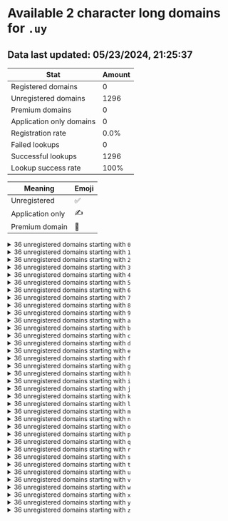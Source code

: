# Available 2 character long domains for `.uy`

## Data last updated: 05/23/2024, 21:25:37

|Stat|Amount|
|--|--|
|Registered domains|0|
|Unregistered domains|1296|
|Premium domains|0|
|Application only domains|0|
|Registration rate|0.0%|
|Failed lookups|0|
|Successful lookups|1296|
|Lookup success rate|100%|


|Meaning|Emoji|
|--|--|
|Unregistered|:white_check_mark:|
|Application only|:writing_hand:|
|Premium domain|:gem:|

<details>
<summary>36 unregistered domains starting with <bold><code>0</code></bold></summary>

|Type|Domain|
|--|--|
|:white_check_mark:|`00.uy`|
|:white_check_mark:|`01.uy`|
|:white_check_mark:|`02.uy`|
|:white_check_mark:|`03.uy`|
|:white_check_mark:|`04.uy`|
|:white_check_mark:|`05.uy`|
|:white_check_mark:|`06.uy`|
|:white_check_mark:|`07.uy`|
|:white_check_mark:|`08.uy`|
|:white_check_mark:|`09.uy`|
|:white_check_mark:|`0a.uy`|
|:white_check_mark:|`0b.uy`|
|:white_check_mark:|`0c.uy`|
|:white_check_mark:|`0d.uy`|
|:white_check_mark:|`0e.uy`|
|:white_check_mark:|`0f.uy`|
|:white_check_mark:|`0g.uy`|
|:white_check_mark:|`0h.uy`|
|:white_check_mark:|`0i.uy`|
|:white_check_mark:|`0j.uy`|
|:white_check_mark:|`0k.uy`|
|:white_check_mark:|`0l.uy`|
|:white_check_mark:|`0m.uy`|
|:white_check_mark:|`0n.uy`|
|:white_check_mark:|`0o.uy`|
|:white_check_mark:|`0p.uy`|
|:white_check_mark:|`0q.uy`|
|:white_check_mark:|`0r.uy`|
|:white_check_mark:|`0s.uy`|
|:white_check_mark:|`0t.uy`|
|:white_check_mark:|`0u.uy`|
|:white_check_mark:|`0v.uy`|
|:white_check_mark:|`0w.uy`|
|:white_check_mark:|`0x.uy`|
|:white_check_mark:|`0y.uy`|
|:white_check_mark:|`0z.uy`|
</details>
<details>
<summary>36 unregistered domains starting with <bold><code>1</code></bold></summary>

|Type|Domain|
|--|--|
|:white_check_mark:|`10.uy`|
|:white_check_mark:|`11.uy`|
|:white_check_mark:|`12.uy`|
|:white_check_mark:|`13.uy`|
|:white_check_mark:|`14.uy`|
|:white_check_mark:|`15.uy`|
|:white_check_mark:|`16.uy`|
|:white_check_mark:|`17.uy`|
|:white_check_mark:|`18.uy`|
|:white_check_mark:|`19.uy`|
|:white_check_mark:|`1a.uy`|
|:white_check_mark:|`1b.uy`|
|:white_check_mark:|`1c.uy`|
|:white_check_mark:|`1d.uy`|
|:white_check_mark:|`1e.uy`|
|:white_check_mark:|`1f.uy`|
|:white_check_mark:|`1g.uy`|
|:white_check_mark:|`1h.uy`|
|:white_check_mark:|`1i.uy`|
|:white_check_mark:|`1j.uy`|
|:white_check_mark:|`1k.uy`|
|:white_check_mark:|`1l.uy`|
|:white_check_mark:|`1m.uy`|
|:white_check_mark:|`1n.uy`|
|:white_check_mark:|`1o.uy`|
|:white_check_mark:|`1p.uy`|
|:white_check_mark:|`1q.uy`|
|:white_check_mark:|`1r.uy`|
|:white_check_mark:|`1s.uy`|
|:white_check_mark:|`1t.uy`|
|:white_check_mark:|`1u.uy`|
|:white_check_mark:|`1v.uy`|
|:white_check_mark:|`1w.uy`|
|:white_check_mark:|`1x.uy`|
|:white_check_mark:|`1y.uy`|
|:white_check_mark:|`1z.uy`|
</details>
<details>
<summary>36 unregistered domains starting with <bold><code>2</code></bold></summary>

|Type|Domain|
|--|--|
|:white_check_mark:|`20.uy`|
|:white_check_mark:|`21.uy`|
|:white_check_mark:|`22.uy`|
|:white_check_mark:|`23.uy`|
|:white_check_mark:|`24.uy`|
|:white_check_mark:|`25.uy`|
|:white_check_mark:|`26.uy`|
|:white_check_mark:|`27.uy`|
|:white_check_mark:|`28.uy`|
|:white_check_mark:|`29.uy`|
|:white_check_mark:|`2a.uy`|
|:white_check_mark:|`2b.uy`|
|:white_check_mark:|`2c.uy`|
|:white_check_mark:|`2d.uy`|
|:white_check_mark:|`2e.uy`|
|:white_check_mark:|`2f.uy`|
|:white_check_mark:|`2g.uy`|
|:white_check_mark:|`2h.uy`|
|:white_check_mark:|`2i.uy`|
|:white_check_mark:|`2j.uy`|
|:white_check_mark:|`2k.uy`|
|:white_check_mark:|`2l.uy`|
|:white_check_mark:|`2m.uy`|
|:white_check_mark:|`2n.uy`|
|:white_check_mark:|`2o.uy`|
|:white_check_mark:|`2p.uy`|
|:white_check_mark:|`2q.uy`|
|:white_check_mark:|`2r.uy`|
|:white_check_mark:|`2s.uy`|
|:white_check_mark:|`2t.uy`|
|:white_check_mark:|`2u.uy`|
|:white_check_mark:|`2v.uy`|
|:white_check_mark:|`2w.uy`|
|:white_check_mark:|`2x.uy`|
|:white_check_mark:|`2y.uy`|
|:white_check_mark:|`2z.uy`|
</details>
<details>
<summary>36 unregistered domains starting with <bold><code>3</code></bold></summary>

|Type|Domain|
|--|--|
|:white_check_mark:|`30.uy`|
|:white_check_mark:|`31.uy`|
|:white_check_mark:|`32.uy`|
|:white_check_mark:|`33.uy`|
|:white_check_mark:|`34.uy`|
|:white_check_mark:|`35.uy`|
|:white_check_mark:|`36.uy`|
|:white_check_mark:|`37.uy`|
|:white_check_mark:|`38.uy`|
|:white_check_mark:|`39.uy`|
|:white_check_mark:|`3a.uy`|
|:white_check_mark:|`3b.uy`|
|:white_check_mark:|`3c.uy`|
|:white_check_mark:|`3d.uy`|
|:white_check_mark:|`3e.uy`|
|:white_check_mark:|`3f.uy`|
|:white_check_mark:|`3g.uy`|
|:white_check_mark:|`3h.uy`|
|:white_check_mark:|`3i.uy`|
|:white_check_mark:|`3j.uy`|
|:white_check_mark:|`3k.uy`|
|:white_check_mark:|`3l.uy`|
|:white_check_mark:|`3m.uy`|
|:white_check_mark:|`3n.uy`|
|:white_check_mark:|`3o.uy`|
|:white_check_mark:|`3p.uy`|
|:white_check_mark:|`3q.uy`|
|:white_check_mark:|`3r.uy`|
|:white_check_mark:|`3s.uy`|
|:white_check_mark:|`3t.uy`|
|:white_check_mark:|`3u.uy`|
|:white_check_mark:|`3v.uy`|
|:white_check_mark:|`3w.uy`|
|:white_check_mark:|`3x.uy`|
|:white_check_mark:|`3y.uy`|
|:white_check_mark:|`3z.uy`|
</details>
<details>
<summary>36 unregistered domains starting with <bold><code>4</code></bold></summary>

|Type|Domain|
|--|--|
|:white_check_mark:|`40.uy`|
|:white_check_mark:|`41.uy`|
|:white_check_mark:|`42.uy`|
|:white_check_mark:|`43.uy`|
|:white_check_mark:|`44.uy`|
|:white_check_mark:|`45.uy`|
|:white_check_mark:|`46.uy`|
|:white_check_mark:|`47.uy`|
|:white_check_mark:|`48.uy`|
|:white_check_mark:|`49.uy`|
|:white_check_mark:|`4a.uy`|
|:white_check_mark:|`4b.uy`|
|:white_check_mark:|`4c.uy`|
|:white_check_mark:|`4d.uy`|
|:white_check_mark:|`4e.uy`|
|:white_check_mark:|`4f.uy`|
|:white_check_mark:|`4g.uy`|
|:white_check_mark:|`4h.uy`|
|:white_check_mark:|`4i.uy`|
|:white_check_mark:|`4j.uy`|
|:white_check_mark:|`4k.uy`|
|:white_check_mark:|`4l.uy`|
|:white_check_mark:|`4m.uy`|
|:white_check_mark:|`4n.uy`|
|:white_check_mark:|`4o.uy`|
|:white_check_mark:|`4p.uy`|
|:white_check_mark:|`4q.uy`|
|:white_check_mark:|`4r.uy`|
|:white_check_mark:|`4s.uy`|
|:white_check_mark:|`4t.uy`|
|:white_check_mark:|`4u.uy`|
|:white_check_mark:|`4v.uy`|
|:white_check_mark:|`4w.uy`|
|:white_check_mark:|`4x.uy`|
|:white_check_mark:|`4y.uy`|
|:white_check_mark:|`4z.uy`|
</details>
<details>
<summary>36 unregistered domains starting with <bold><code>5</code></bold></summary>

|Type|Domain|
|--|--|
|:white_check_mark:|`50.uy`|
|:white_check_mark:|`51.uy`|
|:white_check_mark:|`52.uy`|
|:white_check_mark:|`53.uy`|
|:white_check_mark:|`54.uy`|
|:white_check_mark:|`55.uy`|
|:white_check_mark:|`56.uy`|
|:white_check_mark:|`57.uy`|
|:white_check_mark:|`58.uy`|
|:white_check_mark:|`59.uy`|
|:white_check_mark:|`5a.uy`|
|:white_check_mark:|`5b.uy`|
|:white_check_mark:|`5c.uy`|
|:white_check_mark:|`5d.uy`|
|:white_check_mark:|`5e.uy`|
|:white_check_mark:|`5f.uy`|
|:white_check_mark:|`5g.uy`|
|:white_check_mark:|`5h.uy`|
|:white_check_mark:|`5i.uy`|
|:white_check_mark:|`5j.uy`|
|:white_check_mark:|`5k.uy`|
|:white_check_mark:|`5l.uy`|
|:white_check_mark:|`5m.uy`|
|:white_check_mark:|`5n.uy`|
|:white_check_mark:|`5o.uy`|
|:white_check_mark:|`5p.uy`|
|:white_check_mark:|`5q.uy`|
|:white_check_mark:|`5r.uy`|
|:white_check_mark:|`5s.uy`|
|:white_check_mark:|`5t.uy`|
|:white_check_mark:|`5u.uy`|
|:white_check_mark:|`5v.uy`|
|:white_check_mark:|`5w.uy`|
|:white_check_mark:|`5x.uy`|
|:white_check_mark:|`5y.uy`|
|:white_check_mark:|`5z.uy`|
</details>
<details>
<summary>36 unregistered domains starting with <bold><code>6</code></bold></summary>

|Type|Domain|
|--|--|
|:white_check_mark:|`60.uy`|
|:white_check_mark:|`61.uy`|
|:white_check_mark:|`62.uy`|
|:white_check_mark:|`63.uy`|
|:white_check_mark:|`64.uy`|
|:white_check_mark:|`65.uy`|
|:white_check_mark:|`66.uy`|
|:white_check_mark:|`67.uy`|
|:white_check_mark:|`68.uy`|
|:white_check_mark:|`69.uy`|
|:white_check_mark:|`6a.uy`|
|:white_check_mark:|`6b.uy`|
|:white_check_mark:|`6c.uy`|
|:white_check_mark:|`6d.uy`|
|:white_check_mark:|`6e.uy`|
|:white_check_mark:|`6f.uy`|
|:white_check_mark:|`6g.uy`|
|:white_check_mark:|`6h.uy`|
|:white_check_mark:|`6i.uy`|
|:white_check_mark:|`6j.uy`|
|:white_check_mark:|`6k.uy`|
|:white_check_mark:|`6l.uy`|
|:white_check_mark:|`6m.uy`|
|:white_check_mark:|`6n.uy`|
|:white_check_mark:|`6o.uy`|
|:white_check_mark:|`6p.uy`|
|:white_check_mark:|`6q.uy`|
|:white_check_mark:|`6r.uy`|
|:white_check_mark:|`6s.uy`|
|:white_check_mark:|`6t.uy`|
|:white_check_mark:|`6u.uy`|
|:white_check_mark:|`6v.uy`|
|:white_check_mark:|`6w.uy`|
|:white_check_mark:|`6x.uy`|
|:white_check_mark:|`6y.uy`|
|:white_check_mark:|`6z.uy`|
</details>
<details>
<summary>36 unregistered domains starting with <bold><code>7</code></bold></summary>

|Type|Domain|
|--|--|
|:white_check_mark:|`70.uy`|
|:white_check_mark:|`71.uy`|
|:white_check_mark:|`72.uy`|
|:white_check_mark:|`73.uy`|
|:white_check_mark:|`74.uy`|
|:white_check_mark:|`75.uy`|
|:white_check_mark:|`76.uy`|
|:white_check_mark:|`77.uy`|
|:white_check_mark:|`78.uy`|
|:white_check_mark:|`79.uy`|
|:white_check_mark:|`7a.uy`|
|:white_check_mark:|`7b.uy`|
|:white_check_mark:|`7c.uy`|
|:white_check_mark:|`7d.uy`|
|:white_check_mark:|`7e.uy`|
|:white_check_mark:|`7f.uy`|
|:white_check_mark:|`7g.uy`|
|:white_check_mark:|`7h.uy`|
|:white_check_mark:|`7i.uy`|
|:white_check_mark:|`7j.uy`|
|:white_check_mark:|`7k.uy`|
|:white_check_mark:|`7l.uy`|
|:white_check_mark:|`7m.uy`|
|:white_check_mark:|`7n.uy`|
|:white_check_mark:|`7o.uy`|
|:white_check_mark:|`7p.uy`|
|:white_check_mark:|`7q.uy`|
|:white_check_mark:|`7r.uy`|
|:white_check_mark:|`7s.uy`|
|:white_check_mark:|`7t.uy`|
|:white_check_mark:|`7u.uy`|
|:white_check_mark:|`7v.uy`|
|:white_check_mark:|`7w.uy`|
|:white_check_mark:|`7x.uy`|
|:white_check_mark:|`7y.uy`|
|:white_check_mark:|`7z.uy`|
</details>
<details>
<summary>36 unregistered domains starting with <bold><code>8</code></bold></summary>

|Type|Domain|
|--|--|
|:white_check_mark:|`80.uy`|
|:white_check_mark:|`81.uy`|
|:white_check_mark:|`82.uy`|
|:white_check_mark:|`83.uy`|
|:white_check_mark:|`84.uy`|
|:white_check_mark:|`85.uy`|
|:white_check_mark:|`86.uy`|
|:white_check_mark:|`87.uy`|
|:white_check_mark:|`88.uy`|
|:white_check_mark:|`89.uy`|
|:white_check_mark:|`8a.uy`|
|:white_check_mark:|`8b.uy`|
|:white_check_mark:|`8c.uy`|
|:white_check_mark:|`8d.uy`|
|:white_check_mark:|`8e.uy`|
|:white_check_mark:|`8f.uy`|
|:white_check_mark:|`8g.uy`|
|:white_check_mark:|`8h.uy`|
|:white_check_mark:|`8i.uy`|
|:white_check_mark:|`8j.uy`|
|:white_check_mark:|`8k.uy`|
|:white_check_mark:|`8l.uy`|
|:white_check_mark:|`8m.uy`|
|:white_check_mark:|`8n.uy`|
|:white_check_mark:|`8o.uy`|
|:white_check_mark:|`8p.uy`|
|:white_check_mark:|`8q.uy`|
|:white_check_mark:|`8r.uy`|
|:white_check_mark:|`8s.uy`|
|:white_check_mark:|`8t.uy`|
|:white_check_mark:|`8u.uy`|
|:white_check_mark:|`8v.uy`|
|:white_check_mark:|`8w.uy`|
|:white_check_mark:|`8x.uy`|
|:white_check_mark:|`8y.uy`|
|:white_check_mark:|`8z.uy`|
</details>
<details>
<summary>36 unregistered domains starting with <bold><code>9</code></bold></summary>

|Type|Domain|
|--|--|
|:white_check_mark:|`90.uy`|
|:white_check_mark:|`91.uy`|
|:white_check_mark:|`92.uy`|
|:white_check_mark:|`93.uy`|
|:white_check_mark:|`94.uy`|
|:white_check_mark:|`95.uy`|
|:white_check_mark:|`96.uy`|
|:white_check_mark:|`97.uy`|
|:white_check_mark:|`98.uy`|
|:white_check_mark:|`99.uy`|
|:white_check_mark:|`9a.uy`|
|:white_check_mark:|`9b.uy`|
|:white_check_mark:|`9c.uy`|
|:white_check_mark:|`9d.uy`|
|:white_check_mark:|`9e.uy`|
|:white_check_mark:|`9f.uy`|
|:white_check_mark:|`9g.uy`|
|:white_check_mark:|`9h.uy`|
|:white_check_mark:|`9i.uy`|
|:white_check_mark:|`9j.uy`|
|:white_check_mark:|`9k.uy`|
|:white_check_mark:|`9l.uy`|
|:white_check_mark:|`9m.uy`|
|:white_check_mark:|`9n.uy`|
|:white_check_mark:|`9o.uy`|
|:white_check_mark:|`9p.uy`|
|:white_check_mark:|`9q.uy`|
|:white_check_mark:|`9r.uy`|
|:white_check_mark:|`9s.uy`|
|:white_check_mark:|`9t.uy`|
|:white_check_mark:|`9u.uy`|
|:white_check_mark:|`9v.uy`|
|:white_check_mark:|`9w.uy`|
|:white_check_mark:|`9x.uy`|
|:white_check_mark:|`9y.uy`|
|:white_check_mark:|`9z.uy`|
</details>
<details>
<summary>36 unregistered domains starting with <bold><code>a</code></bold></summary>

|Type|Domain|
|--|--|
|:white_check_mark:|`a0.uy`|
|:white_check_mark:|`a1.uy`|
|:white_check_mark:|`a2.uy`|
|:white_check_mark:|`a3.uy`|
|:white_check_mark:|`a4.uy`|
|:white_check_mark:|`a5.uy`|
|:white_check_mark:|`a6.uy`|
|:white_check_mark:|`a7.uy`|
|:white_check_mark:|`a8.uy`|
|:white_check_mark:|`a9.uy`|
|:white_check_mark:|`aa.uy`|
|:white_check_mark:|`ab.uy`|
|:white_check_mark:|`ac.uy`|
|:white_check_mark:|`ad.uy`|
|:white_check_mark:|`ae.uy`|
|:white_check_mark:|`af.uy`|
|:white_check_mark:|`ag.uy`|
|:white_check_mark:|`ah.uy`|
|:white_check_mark:|`ai.uy`|
|:white_check_mark:|`aj.uy`|
|:white_check_mark:|`ak.uy`|
|:white_check_mark:|`al.uy`|
|:white_check_mark:|`am.uy`|
|:white_check_mark:|`an.uy`|
|:white_check_mark:|`ao.uy`|
|:white_check_mark:|`ap.uy`|
|:white_check_mark:|`aq.uy`|
|:white_check_mark:|`ar.uy`|
|:white_check_mark:|`as.uy`|
|:white_check_mark:|`at.uy`|
|:white_check_mark:|`au.uy`|
|:white_check_mark:|`av.uy`|
|:white_check_mark:|`aw.uy`|
|:white_check_mark:|`ax.uy`|
|:white_check_mark:|`ay.uy`|
|:white_check_mark:|`az.uy`|
</details>
<details>
<summary>36 unregistered domains starting with <bold><code>b</code></bold></summary>

|Type|Domain|
|--|--|
|:white_check_mark:|`b0.uy`|
|:white_check_mark:|`b1.uy`|
|:white_check_mark:|`b2.uy`|
|:white_check_mark:|`b3.uy`|
|:white_check_mark:|`b4.uy`|
|:white_check_mark:|`b5.uy`|
|:white_check_mark:|`b6.uy`|
|:white_check_mark:|`b7.uy`|
|:white_check_mark:|`b8.uy`|
|:white_check_mark:|`b9.uy`|
|:white_check_mark:|`ba.uy`|
|:white_check_mark:|`bb.uy`|
|:white_check_mark:|`bc.uy`|
|:white_check_mark:|`bd.uy`|
|:white_check_mark:|`be.uy`|
|:white_check_mark:|`bf.uy`|
|:white_check_mark:|`bg.uy`|
|:white_check_mark:|`bh.uy`|
|:white_check_mark:|`bi.uy`|
|:white_check_mark:|`bj.uy`|
|:white_check_mark:|`bk.uy`|
|:white_check_mark:|`bl.uy`|
|:white_check_mark:|`bm.uy`|
|:white_check_mark:|`bn.uy`|
|:white_check_mark:|`bo.uy`|
|:white_check_mark:|`bp.uy`|
|:white_check_mark:|`bq.uy`|
|:white_check_mark:|`br.uy`|
|:white_check_mark:|`bs.uy`|
|:white_check_mark:|`bt.uy`|
|:white_check_mark:|`bu.uy`|
|:white_check_mark:|`bv.uy`|
|:white_check_mark:|`bw.uy`|
|:white_check_mark:|`bx.uy`|
|:white_check_mark:|`by.uy`|
|:white_check_mark:|`bz.uy`|
</details>
<details>
<summary>36 unregistered domains starting with <bold><code>c</code></bold></summary>

|Type|Domain|
|--|--|
|:white_check_mark:|`c0.uy`|
|:white_check_mark:|`c1.uy`|
|:white_check_mark:|`c2.uy`|
|:white_check_mark:|`c3.uy`|
|:white_check_mark:|`c4.uy`|
|:white_check_mark:|`c5.uy`|
|:white_check_mark:|`c6.uy`|
|:white_check_mark:|`c7.uy`|
|:white_check_mark:|`c8.uy`|
|:white_check_mark:|`c9.uy`|
|:white_check_mark:|`ca.uy`|
|:white_check_mark:|`cb.uy`|
|:white_check_mark:|`cc.uy`|
|:white_check_mark:|`cd.uy`|
|:white_check_mark:|`ce.uy`|
|:white_check_mark:|`cf.uy`|
|:white_check_mark:|`cg.uy`|
|:white_check_mark:|`ch.uy`|
|:white_check_mark:|`ci.uy`|
|:white_check_mark:|`cj.uy`|
|:white_check_mark:|`ck.uy`|
|:white_check_mark:|`cl.uy`|
|:white_check_mark:|`cm.uy`|
|:white_check_mark:|`cn.uy`|
|:white_check_mark:|`co.uy`|
|:white_check_mark:|`cp.uy`|
|:white_check_mark:|`cq.uy`|
|:white_check_mark:|`cr.uy`|
|:white_check_mark:|`cs.uy`|
|:white_check_mark:|`ct.uy`|
|:white_check_mark:|`cu.uy`|
|:white_check_mark:|`cv.uy`|
|:white_check_mark:|`cw.uy`|
|:white_check_mark:|`cx.uy`|
|:white_check_mark:|`cy.uy`|
|:white_check_mark:|`cz.uy`|
</details>
<details>
<summary>36 unregistered domains starting with <bold><code>d</code></bold></summary>

|Type|Domain|
|--|--|
|:white_check_mark:|`d0.uy`|
|:white_check_mark:|`d1.uy`|
|:white_check_mark:|`d2.uy`|
|:white_check_mark:|`d3.uy`|
|:white_check_mark:|`d4.uy`|
|:white_check_mark:|`d5.uy`|
|:white_check_mark:|`d6.uy`|
|:white_check_mark:|`d7.uy`|
|:white_check_mark:|`d8.uy`|
|:white_check_mark:|`d9.uy`|
|:white_check_mark:|`da.uy`|
|:white_check_mark:|`db.uy`|
|:white_check_mark:|`dc.uy`|
|:white_check_mark:|`dd.uy`|
|:white_check_mark:|`de.uy`|
|:white_check_mark:|`df.uy`|
|:white_check_mark:|`dg.uy`|
|:white_check_mark:|`dh.uy`|
|:white_check_mark:|`di.uy`|
|:white_check_mark:|`dj.uy`|
|:white_check_mark:|`dk.uy`|
|:white_check_mark:|`dl.uy`|
|:white_check_mark:|`dm.uy`|
|:white_check_mark:|`dn.uy`|
|:white_check_mark:|`do.uy`|
|:white_check_mark:|`dp.uy`|
|:white_check_mark:|`dq.uy`|
|:white_check_mark:|`dr.uy`|
|:white_check_mark:|`ds.uy`|
|:white_check_mark:|`dt.uy`|
|:white_check_mark:|`du.uy`|
|:white_check_mark:|`dv.uy`|
|:white_check_mark:|`dw.uy`|
|:white_check_mark:|`dx.uy`|
|:white_check_mark:|`dy.uy`|
|:white_check_mark:|`dz.uy`|
</details>
<details>
<summary>36 unregistered domains starting with <bold><code>e</code></bold></summary>

|Type|Domain|
|--|--|
|:white_check_mark:|`e0.uy`|
|:white_check_mark:|`e1.uy`|
|:white_check_mark:|`e2.uy`|
|:white_check_mark:|`e3.uy`|
|:white_check_mark:|`e4.uy`|
|:white_check_mark:|`e5.uy`|
|:white_check_mark:|`e6.uy`|
|:white_check_mark:|`e7.uy`|
|:white_check_mark:|`e8.uy`|
|:white_check_mark:|`e9.uy`|
|:white_check_mark:|`ea.uy`|
|:white_check_mark:|`eb.uy`|
|:white_check_mark:|`ec.uy`|
|:white_check_mark:|`ed.uy`|
|:white_check_mark:|`ee.uy`|
|:white_check_mark:|`ef.uy`|
|:white_check_mark:|`eg.uy`|
|:white_check_mark:|`eh.uy`|
|:white_check_mark:|`ei.uy`|
|:white_check_mark:|`ej.uy`|
|:white_check_mark:|`ek.uy`|
|:white_check_mark:|`el.uy`|
|:white_check_mark:|`em.uy`|
|:white_check_mark:|`en.uy`|
|:white_check_mark:|`eo.uy`|
|:white_check_mark:|`ep.uy`|
|:white_check_mark:|`eq.uy`|
|:white_check_mark:|`er.uy`|
|:white_check_mark:|`es.uy`|
|:white_check_mark:|`et.uy`|
|:white_check_mark:|`eu.uy`|
|:white_check_mark:|`ev.uy`|
|:white_check_mark:|`ew.uy`|
|:white_check_mark:|`ex.uy`|
|:white_check_mark:|`ey.uy`|
|:white_check_mark:|`ez.uy`|
</details>
<details>
<summary>36 unregistered domains starting with <bold><code>f</code></bold></summary>

|Type|Domain|
|--|--|
|:white_check_mark:|`f0.uy`|
|:white_check_mark:|`f1.uy`|
|:white_check_mark:|`f2.uy`|
|:white_check_mark:|`f3.uy`|
|:white_check_mark:|`f4.uy`|
|:white_check_mark:|`f5.uy`|
|:white_check_mark:|`f6.uy`|
|:white_check_mark:|`f7.uy`|
|:white_check_mark:|`f8.uy`|
|:white_check_mark:|`f9.uy`|
|:white_check_mark:|`fa.uy`|
|:white_check_mark:|`fb.uy`|
|:white_check_mark:|`fc.uy`|
|:white_check_mark:|`fd.uy`|
|:white_check_mark:|`fe.uy`|
|:white_check_mark:|`ff.uy`|
|:white_check_mark:|`fg.uy`|
|:white_check_mark:|`fh.uy`|
|:white_check_mark:|`fi.uy`|
|:white_check_mark:|`fj.uy`|
|:white_check_mark:|`fk.uy`|
|:white_check_mark:|`fl.uy`|
|:white_check_mark:|`fm.uy`|
|:white_check_mark:|`fn.uy`|
|:white_check_mark:|`fo.uy`|
|:white_check_mark:|`fp.uy`|
|:white_check_mark:|`fq.uy`|
|:white_check_mark:|`fr.uy`|
|:white_check_mark:|`fs.uy`|
|:white_check_mark:|`ft.uy`|
|:white_check_mark:|`fu.uy`|
|:white_check_mark:|`fv.uy`|
|:white_check_mark:|`fw.uy`|
|:white_check_mark:|`fx.uy`|
|:white_check_mark:|`fy.uy`|
|:white_check_mark:|`fz.uy`|
</details>
<details>
<summary>36 unregistered domains starting with <bold><code>g</code></bold></summary>

|Type|Domain|
|--|--|
|:white_check_mark:|`g0.uy`|
|:white_check_mark:|`g1.uy`|
|:white_check_mark:|`g2.uy`|
|:white_check_mark:|`g3.uy`|
|:white_check_mark:|`g4.uy`|
|:white_check_mark:|`g5.uy`|
|:white_check_mark:|`g6.uy`|
|:white_check_mark:|`g7.uy`|
|:white_check_mark:|`g8.uy`|
|:white_check_mark:|`g9.uy`|
|:white_check_mark:|`ga.uy`|
|:white_check_mark:|`gb.uy`|
|:white_check_mark:|`gc.uy`|
|:white_check_mark:|`gd.uy`|
|:white_check_mark:|`ge.uy`|
|:white_check_mark:|`gf.uy`|
|:white_check_mark:|`gg.uy`|
|:white_check_mark:|`gh.uy`|
|:white_check_mark:|`gi.uy`|
|:white_check_mark:|`gj.uy`|
|:white_check_mark:|`gk.uy`|
|:white_check_mark:|`gl.uy`|
|:white_check_mark:|`gm.uy`|
|:white_check_mark:|`gn.uy`|
|:white_check_mark:|`go.uy`|
|:white_check_mark:|`gp.uy`|
|:white_check_mark:|`gq.uy`|
|:white_check_mark:|`gr.uy`|
|:white_check_mark:|`gs.uy`|
|:white_check_mark:|`gt.uy`|
|:white_check_mark:|`gu.uy`|
|:white_check_mark:|`gv.uy`|
|:white_check_mark:|`gw.uy`|
|:white_check_mark:|`gx.uy`|
|:white_check_mark:|`gy.uy`|
|:white_check_mark:|`gz.uy`|
</details>
<details>
<summary>36 unregistered domains starting with <bold><code>h</code></bold></summary>

|Type|Domain|
|--|--|
|:white_check_mark:|`h0.uy`|
|:white_check_mark:|`h1.uy`|
|:white_check_mark:|`h2.uy`|
|:white_check_mark:|`h3.uy`|
|:white_check_mark:|`h4.uy`|
|:white_check_mark:|`h5.uy`|
|:white_check_mark:|`h6.uy`|
|:white_check_mark:|`h7.uy`|
|:white_check_mark:|`h8.uy`|
|:white_check_mark:|`h9.uy`|
|:white_check_mark:|`ha.uy`|
|:white_check_mark:|`hb.uy`|
|:white_check_mark:|`hc.uy`|
|:white_check_mark:|`hd.uy`|
|:white_check_mark:|`he.uy`|
|:white_check_mark:|`hf.uy`|
|:white_check_mark:|`hg.uy`|
|:white_check_mark:|`hh.uy`|
|:white_check_mark:|`hi.uy`|
|:white_check_mark:|`hj.uy`|
|:white_check_mark:|`hk.uy`|
|:white_check_mark:|`hl.uy`|
|:white_check_mark:|`hm.uy`|
|:white_check_mark:|`hn.uy`|
|:white_check_mark:|`ho.uy`|
|:white_check_mark:|`hp.uy`|
|:white_check_mark:|`hq.uy`|
|:white_check_mark:|`hr.uy`|
|:white_check_mark:|`hs.uy`|
|:white_check_mark:|`ht.uy`|
|:white_check_mark:|`hu.uy`|
|:white_check_mark:|`hv.uy`|
|:white_check_mark:|`hw.uy`|
|:white_check_mark:|`hx.uy`|
|:white_check_mark:|`hy.uy`|
|:white_check_mark:|`hz.uy`|
</details>
<details>
<summary>36 unregistered domains starting with <bold><code>i</code></bold></summary>

|Type|Domain|
|--|--|
|:white_check_mark:|`i0.uy`|
|:white_check_mark:|`i1.uy`|
|:white_check_mark:|`i2.uy`|
|:white_check_mark:|`i3.uy`|
|:white_check_mark:|`i4.uy`|
|:white_check_mark:|`i5.uy`|
|:white_check_mark:|`i6.uy`|
|:white_check_mark:|`i7.uy`|
|:white_check_mark:|`i8.uy`|
|:white_check_mark:|`i9.uy`|
|:white_check_mark:|`ia.uy`|
|:white_check_mark:|`ib.uy`|
|:white_check_mark:|`ic.uy`|
|:white_check_mark:|`id.uy`|
|:white_check_mark:|`ie.uy`|
|:white_check_mark:|`if.uy`|
|:white_check_mark:|`ig.uy`|
|:white_check_mark:|`ih.uy`|
|:white_check_mark:|`ii.uy`|
|:white_check_mark:|`ij.uy`|
|:white_check_mark:|`ik.uy`|
|:white_check_mark:|`il.uy`|
|:white_check_mark:|`im.uy`|
|:white_check_mark:|`in.uy`|
|:white_check_mark:|`io.uy`|
|:white_check_mark:|`ip.uy`|
|:white_check_mark:|`iq.uy`|
|:white_check_mark:|`ir.uy`|
|:white_check_mark:|`is.uy`|
|:white_check_mark:|`it.uy`|
|:white_check_mark:|`iu.uy`|
|:white_check_mark:|`iv.uy`|
|:white_check_mark:|`iw.uy`|
|:white_check_mark:|`ix.uy`|
|:white_check_mark:|`iy.uy`|
|:white_check_mark:|`iz.uy`|
</details>
<details>
<summary>36 unregistered domains starting with <bold><code>j</code></bold></summary>

|Type|Domain|
|--|--|
|:white_check_mark:|`j0.uy`|
|:white_check_mark:|`j1.uy`|
|:white_check_mark:|`j2.uy`|
|:white_check_mark:|`j3.uy`|
|:white_check_mark:|`j4.uy`|
|:white_check_mark:|`j5.uy`|
|:white_check_mark:|`j6.uy`|
|:white_check_mark:|`j7.uy`|
|:white_check_mark:|`j8.uy`|
|:white_check_mark:|`j9.uy`|
|:white_check_mark:|`ja.uy`|
|:white_check_mark:|`jb.uy`|
|:white_check_mark:|`jc.uy`|
|:white_check_mark:|`jd.uy`|
|:white_check_mark:|`je.uy`|
|:white_check_mark:|`jf.uy`|
|:white_check_mark:|`jg.uy`|
|:white_check_mark:|`jh.uy`|
|:white_check_mark:|`ji.uy`|
|:white_check_mark:|`jj.uy`|
|:white_check_mark:|`jk.uy`|
|:white_check_mark:|`jl.uy`|
|:white_check_mark:|`jm.uy`|
|:white_check_mark:|`jn.uy`|
|:white_check_mark:|`jo.uy`|
|:white_check_mark:|`jp.uy`|
|:white_check_mark:|`jq.uy`|
|:white_check_mark:|`jr.uy`|
|:white_check_mark:|`js.uy`|
|:white_check_mark:|`jt.uy`|
|:white_check_mark:|`ju.uy`|
|:white_check_mark:|`jv.uy`|
|:white_check_mark:|`jw.uy`|
|:white_check_mark:|`jx.uy`|
|:white_check_mark:|`jy.uy`|
|:white_check_mark:|`jz.uy`|
</details>
<details>
<summary>36 unregistered domains starting with <bold><code>k</code></bold></summary>

|Type|Domain|
|--|--|
|:white_check_mark:|`k0.uy`|
|:white_check_mark:|`k1.uy`|
|:white_check_mark:|`k2.uy`|
|:white_check_mark:|`k3.uy`|
|:white_check_mark:|`k4.uy`|
|:white_check_mark:|`k5.uy`|
|:white_check_mark:|`k6.uy`|
|:white_check_mark:|`k7.uy`|
|:white_check_mark:|`k8.uy`|
|:white_check_mark:|`k9.uy`|
|:white_check_mark:|`ka.uy`|
|:white_check_mark:|`kb.uy`|
|:white_check_mark:|`kc.uy`|
|:white_check_mark:|`kd.uy`|
|:white_check_mark:|`ke.uy`|
|:white_check_mark:|`kf.uy`|
|:white_check_mark:|`kg.uy`|
|:white_check_mark:|`kh.uy`|
|:white_check_mark:|`ki.uy`|
|:white_check_mark:|`kj.uy`|
|:white_check_mark:|`kk.uy`|
|:white_check_mark:|`kl.uy`|
|:white_check_mark:|`km.uy`|
|:white_check_mark:|`kn.uy`|
|:white_check_mark:|`ko.uy`|
|:white_check_mark:|`kp.uy`|
|:white_check_mark:|`kq.uy`|
|:white_check_mark:|`kr.uy`|
|:white_check_mark:|`ks.uy`|
|:white_check_mark:|`kt.uy`|
|:white_check_mark:|`ku.uy`|
|:white_check_mark:|`kv.uy`|
|:white_check_mark:|`kw.uy`|
|:white_check_mark:|`kx.uy`|
|:white_check_mark:|`ky.uy`|
|:white_check_mark:|`kz.uy`|
</details>
<details>
<summary>36 unregistered domains starting with <bold><code>l</code></bold></summary>

|Type|Domain|
|--|--|
|:white_check_mark:|`l0.uy`|
|:white_check_mark:|`l1.uy`|
|:white_check_mark:|`l2.uy`|
|:white_check_mark:|`l3.uy`|
|:white_check_mark:|`l4.uy`|
|:white_check_mark:|`l5.uy`|
|:white_check_mark:|`l6.uy`|
|:white_check_mark:|`l7.uy`|
|:white_check_mark:|`l8.uy`|
|:white_check_mark:|`l9.uy`|
|:white_check_mark:|`la.uy`|
|:white_check_mark:|`lb.uy`|
|:white_check_mark:|`lc.uy`|
|:white_check_mark:|`ld.uy`|
|:white_check_mark:|`le.uy`|
|:white_check_mark:|`lf.uy`|
|:white_check_mark:|`lg.uy`|
|:white_check_mark:|`lh.uy`|
|:white_check_mark:|`li.uy`|
|:white_check_mark:|`lj.uy`|
|:white_check_mark:|`lk.uy`|
|:white_check_mark:|`ll.uy`|
|:white_check_mark:|`lm.uy`|
|:white_check_mark:|`ln.uy`|
|:white_check_mark:|`lo.uy`|
|:white_check_mark:|`lp.uy`|
|:white_check_mark:|`lq.uy`|
|:white_check_mark:|`lr.uy`|
|:white_check_mark:|`ls.uy`|
|:white_check_mark:|`lt.uy`|
|:white_check_mark:|`lu.uy`|
|:white_check_mark:|`lv.uy`|
|:white_check_mark:|`lw.uy`|
|:white_check_mark:|`lx.uy`|
|:white_check_mark:|`ly.uy`|
|:white_check_mark:|`lz.uy`|
</details>
<details>
<summary>36 unregistered domains starting with <bold><code>m</code></bold></summary>

|Type|Domain|
|--|--|
|:white_check_mark:|`m0.uy`|
|:white_check_mark:|`m1.uy`|
|:white_check_mark:|`m2.uy`|
|:white_check_mark:|`m3.uy`|
|:white_check_mark:|`m4.uy`|
|:white_check_mark:|`m5.uy`|
|:white_check_mark:|`m6.uy`|
|:white_check_mark:|`m7.uy`|
|:white_check_mark:|`m8.uy`|
|:white_check_mark:|`m9.uy`|
|:white_check_mark:|`ma.uy`|
|:white_check_mark:|`mb.uy`|
|:white_check_mark:|`mc.uy`|
|:white_check_mark:|`md.uy`|
|:white_check_mark:|`me.uy`|
|:white_check_mark:|`mf.uy`|
|:white_check_mark:|`mg.uy`|
|:white_check_mark:|`mh.uy`|
|:white_check_mark:|`mi.uy`|
|:white_check_mark:|`mj.uy`|
|:white_check_mark:|`mk.uy`|
|:white_check_mark:|`ml.uy`|
|:white_check_mark:|`mm.uy`|
|:white_check_mark:|`mn.uy`|
|:white_check_mark:|`mo.uy`|
|:white_check_mark:|`mp.uy`|
|:white_check_mark:|`mq.uy`|
|:white_check_mark:|`mr.uy`|
|:white_check_mark:|`ms.uy`|
|:white_check_mark:|`mt.uy`|
|:white_check_mark:|`mu.uy`|
|:white_check_mark:|`mv.uy`|
|:white_check_mark:|`mw.uy`|
|:white_check_mark:|`mx.uy`|
|:white_check_mark:|`my.uy`|
|:white_check_mark:|`mz.uy`|
</details>
<details>
<summary>36 unregistered domains starting with <bold><code>n</code></bold></summary>

|Type|Domain|
|--|--|
|:white_check_mark:|`n0.uy`|
|:white_check_mark:|`n1.uy`|
|:white_check_mark:|`n2.uy`|
|:white_check_mark:|`n3.uy`|
|:white_check_mark:|`n4.uy`|
|:white_check_mark:|`n5.uy`|
|:white_check_mark:|`n6.uy`|
|:white_check_mark:|`n7.uy`|
|:white_check_mark:|`n8.uy`|
|:white_check_mark:|`n9.uy`|
|:white_check_mark:|`na.uy`|
|:white_check_mark:|`nb.uy`|
|:white_check_mark:|`nc.uy`|
|:white_check_mark:|`nd.uy`|
|:white_check_mark:|`ne.uy`|
|:white_check_mark:|`nf.uy`|
|:white_check_mark:|`ng.uy`|
|:white_check_mark:|`nh.uy`|
|:white_check_mark:|`ni.uy`|
|:white_check_mark:|`nj.uy`|
|:white_check_mark:|`nk.uy`|
|:white_check_mark:|`nl.uy`|
|:white_check_mark:|`nm.uy`|
|:white_check_mark:|`nn.uy`|
|:white_check_mark:|`no.uy`|
|:white_check_mark:|`np.uy`|
|:white_check_mark:|`nq.uy`|
|:white_check_mark:|`nr.uy`|
|:white_check_mark:|`ns.uy`|
|:white_check_mark:|`nt.uy`|
|:white_check_mark:|`nu.uy`|
|:white_check_mark:|`nv.uy`|
|:white_check_mark:|`nw.uy`|
|:white_check_mark:|`nx.uy`|
|:white_check_mark:|`ny.uy`|
|:white_check_mark:|`nz.uy`|
</details>
<details>
<summary>36 unregistered domains starting with <bold><code>o</code></bold></summary>

|Type|Domain|
|--|--|
|:white_check_mark:|`o0.uy`|
|:white_check_mark:|`o1.uy`|
|:white_check_mark:|`o2.uy`|
|:white_check_mark:|`o3.uy`|
|:white_check_mark:|`o4.uy`|
|:white_check_mark:|`o5.uy`|
|:white_check_mark:|`o6.uy`|
|:white_check_mark:|`o7.uy`|
|:white_check_mark:|`o8.uy`|
|:white_check_mark:|`o9.uy`|
|:white_check_mark:|`oa.uy`|
|:white_check_mark:|`ob.uy`|
|:white_check_mark:|`oc.uy`|
|:white_check_mark:|`od.uy`|
|:white_check_mark:|`oe.uy`|
|:white_check_mark:|`of.uy`|
|:white_check_mark:|`og.uy`|
|:white_check_mark:|`oh.uy`|
|:white_check_mark:|`oi.uy`|
|:white_check_mark:|`oj.uy`|
|:white_check_mark:|`ok.uy`|
|:white_check_mark:|`ol.uy`|
|:white_check_mark:|`om.uy`|
|:white_check_mark:|`on.uy`|
|:white_check_mark:|`oo.uy`|
|:white_check_mark:|`op.uy`|
|:white_check_mark:|`oq.uy`|
|:white_check_mark:|`or.uy`|
|:white_check_mark:|`os.uy`|
|:white_check_mark:|`ot.uy`|
|:white_check_mark:|`ou.uy`|
|:white_check_mark:|`ov.uy`|
|:white_check_mark:|`ow.uy`|
|:white_check_mark:|`ox.uy`|
|:white_check_mark:|`oy.uy`|
|:white_check_mark:|`oz.uy`|
</details>
<details>
<summary>36 unregistered domains starting with <bold><code>p</code></bold></summary>

|Type|Domain|
|--|--|
|:white_check_mark:|`p0.uy`|
|:white_check_mark:|`p1.uy`|
|:white_check_mark:|`p2.uy`|
|:white_check_mark:|`p3.uy`|
|:white_check_mark:|`p4.uy`|
|:white_check_mark:|`p5.uy`|
|:white_check_mark:|`p6.uy`|
|:white_check_mark:|`p7.uy`|
|:white_check_mark:|`p8.uy`|
|:white_check_mark:|`p9.uy`|
|:white_check_mark:|`pa.uy`|
|:white_check_mark:|`pb.uy`|
|:white_check_mark:|`pc.uy`|
|:white_check_mark:|`pd.uy`|
|:white_check_mark:|`pe.uy`|
|:white_check_mark:|`pf.uy`|
|:white_check_mark:|`pg.uy`|
|:white_check_mark:|`ph.uy`|
|:white_check_mark:|`pi.uy`|
|:white_check_mark:|`pj.uy`|
|:white_check_mark:|`pk.uy`|
|:white_check_mark:|`pl.uy`|
|:white_check_mark:|`pm.uy`|
|:white_check_mark:|`pn.uy`|
|:white_check_mark:|`po.uy`|
|:white_check_mark:|`pp.uy`|
|:white_check_mark:|`pq.uy`|
|:white_check_mark:|`pr.uy`|
|:white_check_mark:|`ps.uy`|
|:white_check_mark:|`pt.uy`|
|:white_check_mark:|`pu.uy`|
|:white_check_mark:|`pv.uy`|
|:white_check_mark:|`pw.uy`|
|:white_check_mark:|`px.uy`|
|:white_check_mark:|`py.uy`|
|:white_check_mark:|`pz.uy`|
</details>
<details>
<summary>36 unregistered domains starting with <bold><code>q</code></bold></summary>

|Type|Domain|
|--|--|
|:white_check_mark:|`q0.uy`|
|:white_check_mark:|`q1.uy`|
|:white_check_mark:|`q2.uy`|
|:white_check_mark:|`q3.uy`|
|:white_check_mark:|`q4.uy`|
|:white_check_mark:|`q5.uy`|
|:white_check_mark:|`q6.uy`|
|:white_check_mark:|`q7.uy`|
|:white_check_mark:|`q8.uy`|
|:white_check_mark:|`q9.uy`|
|:white_check_mark:|`qa.uy`|
|:white_check_mark:|`qb.uy`|
|:white_check_mark:|`qc.uy`|
|:white_check_mark:|`qd.uy`|
|:white_check_mark:|`qe.uy`|
|:white_check_mark:|`qf.uy`|
|:white_check_mark:|`qg.uy`|
|:white_check_mark:|`qh.uy`|
|:white_check_mark:|`qi.uy`|
|:white_check_mark:|`qj.uy`|
|:white_check_mark:|`qk.uy`|
|:white_check_mark:|`ql.uy`|
|:white_check_mark:|`qm.uy`|
|:white_check_mark:|`qn.uy`|
|:white_check_mark:|`qo.uy`|
|:white_check_mark:|`qp.uy`|
|:white_check_mark:|`qq.uy`|
|:white_check_mark:|`qr.uy`|
|:white_check_mark:|`qs.uy`|
|:white_check_mark:|`qt.uy`|
|:white_check_mark:|`qu.uy`|
|:white_check_mark:|`qv.uy`|
|:white_check_mark:|`qw.uy`|
|:white_check_mark:|`qx.uy`|
|:white_check_mark:|`qy.uy`|
|:white_check_mark:|`qz.uy`|
</details>
<details>
<summary>36 unregistered domains starting with <bold><code>r</code></bold></summary>

|Type|Domain|
|--|--|
|:white_check_mark:|`r0.uy`|
|:white_check_mark:|`r1.uy`|
|:white_check_mark:|`r2.uy`|
|:white_check_mark:|`r3.uy`|
|:white_check_mark:|`r4.uy`|
|:white_check_mark:|`r5.uy`|
|:white_check_mark:|`r6.uy`|
|:white_check_mark:|`r7.uy`|
|:white_check_mark:|`r8.uy`|
|:white_check_mark:|`r9.uy`|
|:white_check_mark:|`ra.uy`|
|:white_check_mark:|`rb.uy`|
|:white_check_mark:|`rc.uy`|
|:white_check_mark:|`rd.uy`|
|:white_check_mark:|`re.uy`|
|:white_check_mark:|`rf.uy`|
|:white_check_mark:|`rg.uy`|
|:white_check_mark:|`rh.uy`|
|:white_check_mark:|`ri.uy`|
|:white_check_mark:|`rj.uy`|
|:white_check_mark:|`rk.uy`|
|:white_check_mark:|`rl.uy`|
|:white_check_mark:|`rm.uy`|
|:white_check_mark:|`rn.uy`|
|:white_check_mark:|`ro.uy`|
|:white_check_mark:|`rp.uy`|
|:white_check_mark:|`rq.uy`|
|:white_check_mark:|`rr.uy`|
|:white_check_mark:|`rs.uy`|
|:white_check_mark:|`rt.uy`|
|:white_check_mark:|`ru.uy`|
|:white_check_mark:|`rv.uy`|
|:white_check_mark:|`rw.uy`|
|:white_check_mark:|`rx.uy`|
|:white_check_mark:|`ry.uy`|
|:white_check_mark:|`rz.uy`|
</details>
<details>
<summary>36 unregistered domains starting with <bold><code>s</code></bold></summary>

|Type|Domain|
|--|--|
|:white_check_mark:|`s0.uy`|
|:white_check_mark:|`s1.uy`|
|:white_check_mark:|`s2.uy`|
|:white_check_mark:|`s3.uy`|
|:white_check_mark:|`s4.uy`|
|:white_check_mark:|`s5.uy`|
|:white_check_mark:|`s6.uy`|
|:white_check_mark:|`s7.uy`|
|:white_check_mark:|`s8.uy`|
|:white_check_mark:|`s9.uy`|
|:white_check_mark:|`sa.uy`|
|:white_check_mark:|`sb.uy`|
|:white_check_mark:|`sc.uy`|
|:white_check_mark:|`sd.uy`|
|:white_check_mark:|`se.uy`|
|:white_check_mark:|`sf.uy`|
|:white_check_mark:|`sg.uy`|
|:white_check_mark:|`sh.uy`|
|:white_check_mark:|`si.uy`|
|:white_check_mark:|`sj.uy`|
|:white_check_mark:|`sk.uy`|
|:white_check_mark:|`sl.uy`|
|:white_check_mark:|`sm.uy`|
|:white_check_mark:|`sn.uy`|
|:white_check_mark:|`so.uy`|
|:white_check_mark:|`sp.uy`|
|:white_check_mark:|`sq.uy`|
|:white_check_mark:|`sr.uy`|
|:white_check_mark:|`ss.uy`|
|:white_check_mark:|`st.uy`|
|:white_check_mark:|`su.uy`|
|:white_check_mark:|`sv.uy`|
|:white_check_mark:|`sw.uy`|
|:white_check_mark:|`sx.uy`|
|:white_check_mark:|`sy.uy`|
|:white_check_mark:|`sz.uy`|
</details>
<details>
<summary>36 unregistered domains starting with <bold><code>t</code></bold></summary>

|Type|Domain|
|--|--|
|:white_check_mark:|`t0.uy`|
|:white_check_mark:|`t1.uy`|
|:white_check_mark:|`t2.uy`|
|:white_check_mark:|`t3.uy`|
|:white_check_mark:|`t4.uy`|
|:white_check_mark:|`t5.uy`|
|:white_check_mark:|`t6.uy`|
|:white_check_mark:|`t7.uy`|
|:white_check_mark:|`t8.uy`|
|:white_check_mark:|`t9.uy`|
|:white_check_mark:|`ta.uy`|
|:white_check_mark:|`tb.uy`|
|:white_check_mark:|`tc.uy`|
|:white_check_mark:|`td.uy`|
|:white_check_mark:|`te.uy`|
|:white_check_mark:|`tf.uy`|
|:white_check_mark:|`tg.uy`|
|:white_check_mark:|`th.uy`|
|:white_check_mark:|`ti.uy`|
|:white_check_mark:|`tj.uy`|
|:white_check_mark:|`tk.uy`|
|:white_check_mark:|`tl.uy`|
|:white_check_mark:|`tm.uy`|
|:white_check_mark:|`tn.uy`|
|:white_check_mark:|`to.uy`|
|:white_check_mark:|`tp.uy`|
|:white_check_mark:|`tq.uy`|
|:white_check_mark:|`tr.uy`|
|:white_check_mark:|`ts.uy`|
|:white_check_mark:|`tt.uy`|
|:white_check_mark:|`tu.uy`|
|:white_check_mark:|`tv.uy`|
|:white_check_mark:|`tw.uy`|
|:white_check_mark:|`tx.uy`|
|:white_check_mark:|`ty.uy`|
|:white_check_mark:|`tz.uy`|
</details>
<details>
<summary>36 unregistered domains starting with <bold><code>u</code></bold></summary>

|Type|Domain|
|--|--|
|:white_check_mark:|`u0.uy`|
|:white_check_mark:|`u1.uy`|
|:white_check_mark:|`u2.uy`|
|:white_check_mark:|`u3.uy`|
|:white_check_mark:|`u4.uy`|
|:white_check_mark:|`u5.uy`|
|:white_check_mark:|`u6.uy`|
|:white_check_mark:|`u7.uy`|
|:white_check_mark:|`u8.uy`|
|:white_check_mark:|`u9.uy`|
|:white_check_mark:|`ua.uy`|
|:white_check_mark:|`ub.uy`|
|:white_check_mark:|`uc.uy`|
|:white_check_mark:|`ud.uy`|
|:white_check_mark:|`ue.uy`|
|:white_check_mark:|`uf.uy`|
|:white_check_mark:|`ug.uy`|
|:white_check_mark:|`uh.uy`|
|:white_check_mark:|`ui.uy`|
|:white_check_mark:|`uj.uy`|
|:white_check_mark:|`uk.uy`|
|:white_check_mark:|`ul.uy`|
|:white_check_mark:|`um.uy`|
|:white_check_mark:|`un.uy`|
|:white_check_mark:|`uo.uy`|
|:white_check_mark:|`up.uy`|
|:white_check_mark:|`uq.uy`|
|:white_check_mark:|`ur.uy`|
|:white_check_mark:|`us.uy`|
|:white_check_mark:|`ut.uy`|
|:white_check_mark:|`uu.uy`|
|:white_check_mark:|`uv.uy`|
|:white_check_mark:|`uw.uy`|
|:white_check_mark:|`ux.uy`|
|:white_check_mark:|`uy.uy`|
|:white_check_mark:|`uz.uy`|
</details>
<details>
<summary>36 unregistered domains starting with <bold><code>v</code></bold></summary>

|Type|Domain|
|--|--|
|:white_check_mark:|`v0.uy`|
|:white_check_mark:|`v1.uy`|
|:white_check_mark:|`v2.uy`|
|:white_check_mark:|`v3.uy`|
|:white_check_mark:|`v4.uy`|
|:white_check_mark:|`v5.uy`|
|:white_check_mark:|`v6.uy`|
|:white_check_mark:|`v7.uy`|
|:white_check_mark:|`v8.uy`|
|:white_check_mark:|`v9.uy`|
|:white_check_mark:|`va.uy`|
|:white_check_mark:|`vb.uy`|
|:white_check_mark:|`vc.uy`|
|:white_check_mark:|`vd.uy`|
|:white_check_mark:|`ve.uy`|
|:white_check_mark:|`vf.uy`|
|:white_check_mark:|`vg.uy`|
|:white_check_mark:|`vh.uy`|
|:white_check_mark:|`vi.uy`|
|:white_check_mark:|`vj.uy`|
|:white_check_mark:|`vk.uy`|
|:white_check_mark:|`vl.uy`|
|:white_check_mark:|`vm.uy`|
|:white_check_mark:|`vn.uy`|
|:white_check_mark:|`vo.uy`|
|:white_check_mark:|`vp.uy`|
|:white_check_mark:|`vq.uy`|
|:white_check_mark:|`vr.uy`|
|:white_check_mark:|`vs.uy`|
|:white_check_mark:|`vt.uy`|
|:white_check_mark:|`vu.uy`|
|:white_check_mark:|`vv.uy`|
|:white_check_mark:|`vw.uy`|
|:white_check_mark:|`vx.uy`|
|:white_check_mark:|`vy.uy`|
|:white_check_mark:|`vz.uy`|
</details>
<details>
<summary>36 unregistered domains starting with <bold><code>w</code></bold></summary>

|Type|Domain|
|--|--|
|:white_check_mark:|`w0.uy`|
|:white_check_mark:|`w1.uy`|
|:white_check_mark:|`w2.uy`|
|:white_check_mark:|`w3.uy`|
|:white_check_mark:|`w4.uy`|
|:white_check_mark:|`w5.uy`|
|:white_check_mark:|`w6.uy`|
|:white_check_mark:|`w7.uy`|
|:white_check_mark:|`w8.uy`|
|:white_check_mark:|`w9.uy`|
|:white_check_mark:|`wa.uy`|
|:white_check_mark:|`wb.uy`|
|:white_check_mark:|`wc.uy`|
|:white_check_mark:|`wd.uy`|
|:white_check_mark:|`we.uy`|
|:white_check_mark:|`wf.uy`|
|:white_check_mark:|`wg.uy`|
|:white_check_mark:|`wh.uy`|
|:white_check_mark:|`wi.uy`|
|:white_check_mark:|`wj.uy`|
|:white_check_mark:|`wk.uy`|
|:white_check_mark:|`wl.uy`|
|:white_check_mark:|`wm.uy`|
|:white_check_mark:|`wn.uy`|
|:white_check_mark:|`wo.uy`|
|:white_check_mark:|`wp.uy`|
|:white_check_mark:|`wq.uy`|
|:white_check_mark:|`wr.uy`|
|:white_check_mark:|`ws.uy`|
|:white_check_mark:|`wt.uy`|
|:white_check_mark:|`wu.uy`|
|:white_check_mark:|`wv.uy`|
|:white_check_mark:|`ww.uy`|
|:white_check_mark:|`wx.uy`|
|:white_check_mark:|`wy.uy`|
|:white_check_mark:|`wz.uy`|
</details>
<details>
<summary>36 unregistered domains starting with <bold><code>x</code></bold></summary>

|Type|Domain|
|--|--|
|:white_check_mark:|`x0.uy`|
|:white_check_mark:|`x1.uy`|
|:white_check_mark:|`x2.uy`|
|:white_check_mark:|`x3.uy`|
|:white_check_mark:|`x4.uy`|
|:white_check_mark:|`x5.uy`|
|:white_check_mark:|`x6.uy`|
|:white_check_mark:|`x7.uy`|
|:white_check_mark:|`x8.uy`|
|:white_check_mark:|`x9.uy`|
|:white_check_mark:|`xa.uy`|
|:white_check_mark:|`xb.uy`|
|:white_check_mark:|`xc.uy`|
|:white_check_mark:|`xd.uy`|
|:white_check_mark:|`xe.uy`|
|:white_check_mark:|`xf.uy`|
|:white_check_mark:|`xg.uy`|
|:white_check_mark:|`xh.uy`|
|:white_check_mark:|`xi.uy`|
|:white_check_mark:|`xj.uy`|
|:white_check_mark:|`xk.uy`|
|:white_check_mark:|`xl.uy`|
|:white_check_mark:|`xm.uy`|
|:white_check_mark:|`xn.uy`|
|:white_check_mark:|`xo.uy`|
|:white_check_mark:|`xp.uy`|
|:white_check_mark:|`xq.uy`|
|:white_check_mark:|`xr.uy`|
|:white_check_mark:|`xs.uy`|
|:white_check_mark:|`xt.uy`|
|:white_check_mark:|`xu.uy`|
|:white_check_mark:|`xv.uy`|
|:white_check_mark:|`xw.uy`|
|:white_check_mark:|`xx.uy`|
|:white_check_mark:|`xy.uy`|
|:white_check_mark:|`xz.uy`|
</details>
<details>
<summary>36 unregistered domains starting with <bold><code>y</code></bold></summary>

|Type|Domain|
|--|--|
|:white_check_mark:|`y0.uy`|
|:white_check_mark:|`y1.uy`|
|:white_check_mark:|`y2.uy`|
|:white_check_mark:|`y3.uy`|
|:white_check_mark:|`y4.uy`|
|:white_check_mark:|`y5.uy`|
|:white_check_mark:|`y6.uy`|
|:white_check_mark:|`y7.uy`|
|:white_check_mark:|`y8.uy`|
|:white_check_mark:|`y9.uy`|
|:white_check_mark:|`ya.uy`|
|:white_check_mark:|`yb.uy`|
|:white_check_mark:|`yc.uy`|
|:white_check_mark:|`yd.uy`|
|:white_check_mark:|`ye.uy`|
|:white_check_mark:|`yf.uy`|
|:white_check_mark:|`yg.uy`|
|:white_check_mark:|`yh.uy`|
|:white_check_mark:|`yi.uy`|
|:white_check_mark:|`yj.uy`|
|:white_check_mark:|`yk.uy`|
|:white_check_mark:|`yl.uy`|
|:white_check_mark:|`ym.uy`|
|:white_check_mark:|`yn.uy`|
|:white_check_mark:|`yo.uy`|
|:white_check_mark:|`yp.uy`|
|:white_check_mark:|`yq.uy`|
|:white_check_mark:|`yr.uy`|
|:white_check_mark:|`ys.uy`|
|:white_check_mark:|`yt.uy`|
|:white_check_mark:|`yu.uy`|
|:white_check_mark:|`yv.uy`|
|:white_check_mark:|`yw.uy`|
|:white_check_mark:|`yx.uy`|
|:white_check_mark:|`yy.uy`|
|:white_check_mark:|`yz.uy`|
</details>
<details>
<summary>36 unregistered domains starting with <bold><code>z</code></bold></summary>

|Type|Domain|
|--|--|
|:white_check_mark:|`z0.uy`|
|:white_check_mark:|`z1.uy`|
|:white_check_mark:|`z2.uy`|
|:white_check_mark:|`z3.uy`|
|:white_check_mark:|`z4.uy`|
|:white_check_mark:|`z5.uy`|
|:white_check_mark:|`z6.uy`|
|:white_check_mark:|`z7.uy`|
|:white_check_mark:|`z8.uy`|
|:white_check_mark:|`z9.uy`|
|:white_check_mark:|`za.uy`|
|:white_check_mark:|`zb.uy`|
|:white_check_mark:|`zc.uy`|
|:white_check_mark:|`zd.uy`|
|:white_check_mark:|`ze.uy`|
|:white_check_mark:|`zf.uy`|
|:white_check_mark:|`zg.uy`|
|:white_check_mark:|`zh.uy`|
|:white_check_mark:|`zi.uy`|
|:white_check_mark:|`zj.uy`|
|:white_check_mark:|`zk.uy`|
|:white_check_mark:|`zl.uy`|
|:white_check_mark:|`zm.uy`|
|:white_check_mark:|`zn.uy`|
|:white_check_mark:|`zo.uy`|
|:white_check_mark:|`zp.uy`|
|:white_check_mark:|`zq.uy`|
|:white_check_mark:|`zr.uy`|
|:white_check_mark:|`zs.uy`|
|:white_check_mark:|`zt.uy`|
|:white_check_mark:|`zu.uy`|
|:white_check_mark:|`zv.uy`|
|:white_check_mark:|`zw.uy`|
|:white_check_mark:|`zx.uy`|
|:white_check_mark:|`zy.uy`|
|:white_check_mark:|`zz.uy`|
</details>